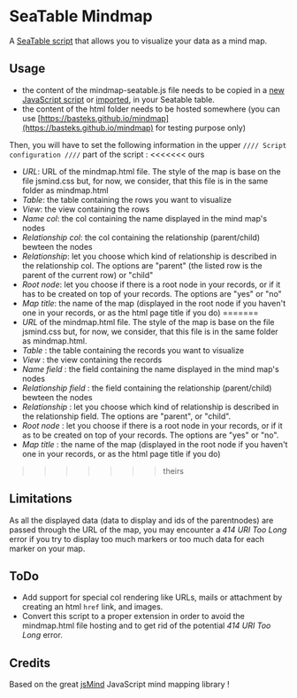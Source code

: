 # SeaTable Mindmap

A [SeaTable script](https://developer.seatable.io/scripts/) that allows you to visualize your data as a mind map.

## Usage
- the content of the mindmap-seatable.js file needs to be copied in a [new JavaScript script](https://seatable.io/en/docs/javascript-python/anlegen-und-loeschen-eines-skriptes/) or [imported](https://seatable.io/en/docs/javascript-python/import-und-export-eines-skriptes/), in your Seatable table.
- the content of the html folder needs to be hosted somewhere (you can use [https://basteks.github.io/mindmap](https://basteks.github.io/mindmap) for testing purpose only)

Then, you will have to set the following information in the upper `//// Script configuration ////` part of the script :
<<<<<<< ours
- *URL*: URL of the mindmap.html file. The style of the map is base on the file jsmind.css but, for now, we consider, that this file is in the same folder as mindmap.html
- *Table*: the table containing the rows you want to visualize
- *View*: the view containing the rows
- *Name col*: the col containing the name displayed in the mind map's nodes
- *Relationship col*: the col containing the relationship (parent/child) bewteen the nodes
- *Relationship*: let you choose which kind of relationship is described in the relationship col. The options are "parent" (the listed row is the parent of the current row) or "child"
- *Root node*: let you choose if there is a root node in your records, or if it has to be created on top of your records. The options are "yes" or "no"
- *Map title*: the name of the map (displayed in the root node if you haven't one in your records, or as the html page title if you do)
=======
- *URL* of the mindmap.html file. The style of the map is base on the file jsmind.css but, for now, we consider, that this file is in the same folder as mindmap.html.
- *Table* : the table containing the records you want to visualize
- *View* : the view containing the records
- *Name field* : the field containing the name displayed in the mind map's nodes
- *Relationship field* : the field containing the relationship (parent/child) bewteen the nodes
- *Relationship* : let you choose which kind of relationship is described in the relationship field. The options are "parent", or "child".
- *Root node* : let you choose if there is a root node in your records, or if it as to be created on top of your records. The options are "yes" or "no".
- *Map title* : the name of the map (displayed in the root node if you haven't one in your records, or as the html page title if you do)
>>>>>>> theirs

## Limitations
As all the displayed data (data to display and ids of the parentnodes) are passed through the URL of the map, you may encounter a _414 URI Too Long_ error if you try to display too much markers or too much data for each marker on your map.

## ToDo
- Add support for special col rendering like URLs, mails or attachment by creating an html `href` link, and images.
- Convert this script to a proper extension in order to avoid the mindmap.html file hosting and to get rid of the potential _414 URI Too Long_ error.

## Credits
Based on the great [jsMind](https://github.com/hizzgdev/jsmind) JavaScript mind mapping library !